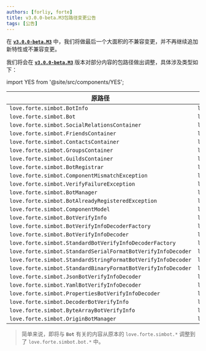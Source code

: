 ```yaml
---
authors: [forliy, forte]
title: v3.0.0-beta.M3包路径变更公告
tags: [公告]
---
```


在 [**`v3.0.0-beta.M3`**](https://github.com/ForteScarlet/simpler-robot/releases/tag/v3.0.0-beta-M3) 中，我们将做最后一个大面积的不兼容变更，并不再继续追加新特性或不兼容变更。

<!--truncate-->

我们将会在 [**`v3.0.0-beta.M3`**](https://github.com/ForteScarlet/simpler-robot/releases/tag/v3.0.0-beta-M3) 版本对部分内容的包路径做出调整，具体涉及类型如下：

import YES from '@site/src/components/YES';


| 原路径                                                          | 调整后                                                                                                |
|--------------------------------------------------------------|----------------------------------------------------------------------------------------------------|
| `love.forte.simbot.BotInfo`                                  | <code>love.forte.simbot.<b><YES value='bot' /></b>.BotInfo</code>                                  |
| `love.forte.simbot.Bot`                                      | <code>love.forte.simbot.<b><YES value='bot' /></b>.Bot</code>                                      |
| `love.forte.simbot.SocialRelationsContainer`                 | <code>love.forte.simbot.<b><YES value='definition' /></b>.SocialRelationsContainer</code>          |
| `love.forte.simbot.FriendsContainer`                         | <code>love.forte.simbot.<b><YES value='definition' /></b>.FriendsContainer</code>                  |
| `love.forte.simbot.ContactsContainer`                        | <code>love.forte.simbot.<b><YES value='definition' /></b>.ContactsContainer</code>                 |
| `love.forte.simbot.GroupsContainer`                          | <code>love.forte.simbot.<b><YES value='definition' /></b>.GroupsContainer</code>                   |
| `love.forte.simbot.GuildsContainer`                          | <code>love.forte.simbot.<b><YES value='definition' /></b>.GuildsContainer</code>                   |
| `love.forte.simbot.BotRegistrar`                             | <code>love.forte.simbot.<b><YES value='bot' /></b>.BotRegistrar</code>                             |
| `love.forte.simbot.ComponentMismatchException`               | <code>love.forte.simbot.<b><YES value='bot' /></b>.ComponentMismatchException</code>               |
| `love.forte.simbot.VerifyFailureException`                   | <code>love.forte.simbot.<b><YES value='bot' /></b>.VerifyFailureException</code>                   |
| `love.forte.simbot.BotManager`                               | <code>love.forte.simbot.<b><YES value='bot' /></b>.BotManager</code>                               |
| `love.forte.simbot.BotAlreadyRegisteredException`            | <code>love.forte.simbot.<b><YES value='bot' /></b>.BotAlreadyRegisteredException</code>            |
| `love.forte.simbot.ComponentModel`                           | <code>love.forte.simbot.<b><YES value='bot' /></b>.ComponentModel</code>                           |
| `love.forte.simbot.BotVerifyInfo`                            | <code>love.forte.simbot.<b><YES value='bot' /></b>.BotVerifyInfo</code>                            |
| `love.forte.simbot.BotVerifyInfoDecoderFactory`              | <code>love.forte.simbot.<b><YES value='bot' /></b>.BotVerifyInfoDecoderFactory</code>              |
| `love.forte.simbot.BotVerifyInfoDecoder`                     | <code>love.forte.simbot.<b><YES value='bot' /></b>.BotVerifyInfoDecoder</code>                     |
| `love.forte.simbot.StandardBotVerifyInfoDecoderFactory`      | <code>love.forte.simbot.<b><YES value='bot' /></b>.StandardBotVerifyInfoDecoderFactory</code>      |
| `love.forte.simbot.StandardSerialFormatBotVerifyInfoDecoder` | <code>love.forte.simbot.<b><YES value='bot' /></b>.StandardSerialFormatBotVerifyInfoDecoder</code> |
| `love.forte.simbot.StandardStringFormatBotVerifyInfoDecoder` | <code>love.forte.simbot.<b><YES value='bot' /></b>.StandardStringFormatBotVerifyInfoDecoder</code> |
| `love.forte.simbot.StandardBinaryFormatBotVerifyInfoDecoder` | <code>love.forte.simbot.<b><YES value='bot' /></b>.StandardBinaryFormatBotVerifyInfoDecoder</code> |
| `love.forte.simbot.JsonBotVerifyInfoDecoder`                 | <code>love.forte.simbot.<b><YES value='bot' /></b>.JsonBotVerifyInfoDecoder</code>                 |
| `love.forte.simbot.YamlBotVerifyInfoDecoder`                 | <code>love.forte.simbot.<b><YES value='bot' /></b>.YamlBotVerifyInfoDecoder</code>                 |
| `love.forte.simbot.PropertiesBotVerifyInfoDecoder`           | <code>love.forte.simbot.<b><YES value='bot' /></b>.PropertiesBotVerifyInfoDecoder</code>           |
| `love.forte.simbot.DecoderBotVerifyInfo`                     | <code>love.forte.simbot.<b><YES value='bot' /></b>.DecoderBotVerifyInfo</code>                     |
| `love.forte.simbot.ByteArrayBotVerifyInfo`                   | <code>love.forte.simbot.<b><YES value='bot' /></b>.ByteArrayBotVerifyInfo</code>                   |
| `love.forte.simbot.OriginBotManager`                         | <code>love.forte.simbot.<b><YES value='bot' /></b>.OriginBotManager</code>                         |

> 简单来说，即将与 **`Bot`** 有关的内容从原本的 `love.forte.simbot.*` 调整到了 `love.forte.simbot.bot.*` 中。


